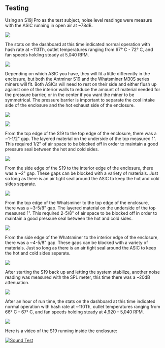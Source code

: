 ## Testing
Using an S19j Pro as the test subject, noise level readings were measure with the ASIC running in open air at ~78dB. 

![](assets/box39.jpg)

The stats on the dashboard at this time indicated normal operation with hash rate at ~113Th, outlet temperatures ranging from  67° C - 72° C, and fan speeds holding steady at 5,040 RPM. 

![](assets/S19Before.png)

Depending on which ASIC you have, they will fit a little differently in the enclosure, but both the Antminer S19 and the Whatsminer M30S series miners will fit. Both ASICs will need to rest on their side and either flush up against one of the interior walls to reduce the amount of material needed for the pressure barrier, or in the center if you want the miner to be symmetrical. The pressure barrier is important to separate the cool intake side of the enclosure and the hot exhaust side of the enclosure. 

![](assets/S1901.jpg)

![](assets/whatsminer00.jpg)

From the top edge of the S19 to the top edge of the enclosure, there was a ~1-1/2" gap. The layered material on the underside of the top measured 1". This required 1/2" of air space to be blocked off in order to maintain a good pressure seal between the hot and cold sides. 

![](assets/S1902.jpg)

From the side edge of the S19 to the interior edge of the enclosure, there was a ~2" gap. These gaps can be blocked with a variety of materials. Just so long as there is an air tight seal around the ASIC to keep the hot and cold sides separate. 

![](assets/S1903.jpg)

From the top edge of the Whatsminer to the top edge of the enclosure, there was a ~3-5/8" gap. The layered material on the underside of the top measured 1". This required 2-5/8" of air space to be blocked off in order to maintain a good pressure seal between the hot and cold sides. 

![](assets/whatsminer01.jpg)

From the side edge of the Whatsminer to the interior edge of the enclosure, there was a ~4-5/8" gap. These gaps can be blocked with a variety of materials. Just so long as there is an air tight seal around the ASIC to keep the hot and cold sides separate. 

![](assets/whatsminer02.jpg)

After starting the S19 back up and letting the system stabilize, another noise reading was measured with the SPL meter, this time there was a ~20dB attenuation. 

![](assets/box44.jpg)

After an hour of run time, the stats on the dashboard at this time indicated normal operation with hash rate at ~110Th, outlet temperatures ranging from  66° C - 67° C, and fan speeds holding steady at 4,920 - 5,040 RPM. 

![](assets/S19After.png)

Here is a video of the S19 running inside the enclosure:

[![Sound Test](/assets/SoundTest.png)](https://media.econoalchemist.com/w/bzDgXpgP9b6bcDeQmrUJa2 "Sound Test")
